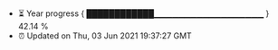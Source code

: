 - ⏳ Year progress { ████████████▁▁▁▁▁▁▁▁▁▁▁▁▁▁▁▁▁▁ } 42.14 %
- ⏰ Updated on Thu, 03 Jun 2021 19:37:27 GMT

